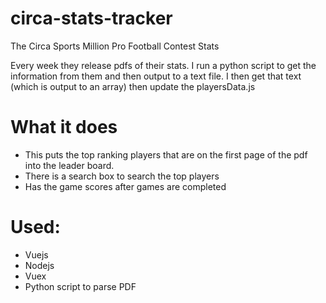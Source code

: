 # circa-stats-tracker
The Circa Sports Million Pro Football Contest Stats

Every week they release pdfs of their stats. I run a python script to get the information from them and then output to a text file. I then get that text (which is output to an array) then update the playersData.js

# What it does
- This puts the top ranking players that are on the first page of the pdf into the leader board.
- There is a search box to search the top players
- Has the game scores after games are completed

# Used:
- Vuejs
- Nodejs
- Vuex
- Python script to parse PDF
